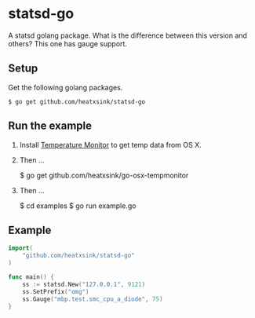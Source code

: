 statsd-go
=========
A statsd golang package. What is the difference between this version and others? This one has gauge support.

Setup
-----
Get the following golang packages.

	
	$ go get github.com/heatxsink/statsd-go

Run the example
---------------
1. Install [Temperature Monitor](http://www.bresink.com/osx/TemperatureMonitor.html) to get temp data from OS X.
1. Then ...

	$ go get github.com/heatxsink/go-osx-tempmonitor

1. Then ...

	$ cd examples
	$ go run example.go


Example
-------
```go
import(
	"github.com/heatxsink/statsd-go"
)

func main() {
	ss := statsd.New("127.0.0.1", 9121)
	ss.SetPrefix("omg")
	ss.Gauge("mbp.test.smc_cpu_a_diode", 75)
}
```
